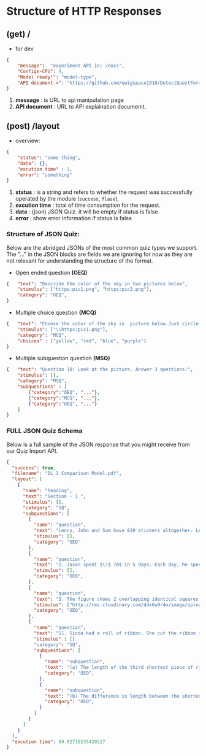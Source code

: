# Structure of HTTP Responses 


## (get) /
- for dev 
```json
{
    "message":  "experiment API in: /docs",
    "Configs-CPU": 4,
    "Model ready!": "model-type",
    "API document->": "https://github.com/ewigspace1910/DetectQuestForm4pdf/tree/main/deploy/model"
}
```
1. **message** : is URL to api manipulation page
2. **API document** : URL to API explaination documemt.

## (post) /layout
- overview:
  
```json
{
    "status": "some thing",
    "data": {},
    "excution time" : 1,
    "error": "something"
}

```

1. **status** : is a string and refers to whether the request was successfully operated by the module (`success`, `flase`), 
2. **excution time** : total of time consumption for the request.
3. **data**   : (json) JSON Quiz. it will be empty if status is false
4. **error**  :  show error information if status is false

### **Structure of JSON Quiz**:

Below are the abridged JSONs of the most common quiz types we support. The "..." in the JSON blocks are fields we are ignoring for now as they are not relevant for understanding the structure of the format.

- Open ended question **(OEQ)**
```json
{   "text": "Describe the color of the sky in two pictures below",
    "stimulus": ["https:pic1.png", "https:pic2.png"],
    "category": "OEQ",
}
```


- Multiple choice question **(MCQ)**
```json
{   "text": "Choose the color of the sky in  picture below.Just circle one answer",
    "stimulus": ["\\https:pic1.png"],
    "category": "MCQ",
    "choices" : ["yellow", "red", "blue", "purple"]
}
```  

- Multiple subquestion question **(MSQ)**
```json
{   "text": "Question 10: Look at the picture. Answer 3 questions:",
    "stimulus": [],
    "category": "MSQ",
    "subquestions" : [
        {"category":"OEQ", "..."},
        {"category":"MCQ", "..."},
        {"category":"OEQ", "..."}
    ]
}
```

### **FULL JSON Quiz Schema**

Below is a full sample of the JSON response that you might receive from our Quiz Import API.

```json
{
  "success": true,
  "filename": "DL 1 Comparison Model.pdf",
  "layout": [
    {
      "name": "heading",
      "text": "Section - 1 ",
      "stimulus": [],
      "category": "SQ",
      "subquestions": [
        {
          "name": "question",
          "text": "Lenny, John and Sam have 820 stickers altogether. Lenny has 55 more stickers than John. John has 4 times as many stickers as Sam. How many stickers does John have?",
          "stimulus": [],
          "category": "OEQ"
        },
        {
          "name": "question",
          "text": "2. Jason spent $\\$ 70$ in 5 days. Each day, he spent $\\$ 3$ more than the day before. How much did he spend on the last day",
          "stimulus": [],
          "category": "OEQ",
        },
        {
          "name": "question",
          "text": "5. The figure shows 2 overlapping identical squares (not drawn to scale). $\\frac{2}{5}$ of each square is shaded. What is the ratio of the shaded area to the unshaded area of the figure? Express your answer in its simplest form.",
          "stimulus": ["http://res.cloudinary.com/ddx6w9r4o/image/upload/v1684981517/b3g08obuyuosl7iqn4nw.png"],
          "category": "OEQ",
        },
        {
          "name": "question",
          "text": "11. Sinda had a roll of ribbon. She cut the ribbon into shorter pieces of different lengths. When she arranged the shorter pieces o ribbons in ascending order of their lengths, the difference in length between any 2 consecutive pieces was $1.35 \\mathrm{~cm}$.",
          "stimulus" : []
          "category": "SQ",
          "subquestions": [
            {
              "name": "subquestion",
              "text": "(a) The length of the third shortest piece of ribbon was $4.45 \\mathrm{~cm}$. What was the total length of the first 5 pieces of ribbon, starting from the shortest piece? Give your answer in centimetre.",
              "category": "OEQ",
            },
            {
              "name": "subquestion",
              "text": "(b) The difference in length between the shortest piece of ribbon and the longest piece of ribbon was $2.16 \\mathrm{~m}$. How many pieces of ribbons did Sinda cut?",
              "category": "OEQ",
            }
          ]
        }
      ]
    }
  ],
  "excution time": 69.02719235420227
}

```